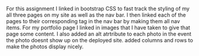 For this assignment I linked in bootstrap CSS to fast track the styling of my all three pages on my site as well as the nav bar. I then linked each of the pages to their corresponding tag in the nav bar by making them all nav items. For my portfolio page I linked in images that I have taken to give that page some content. I also added an alt atrtribute to each photo in the event the photo doesnt show up on the deployed site. added columns and rows to make the photos display nicely. 